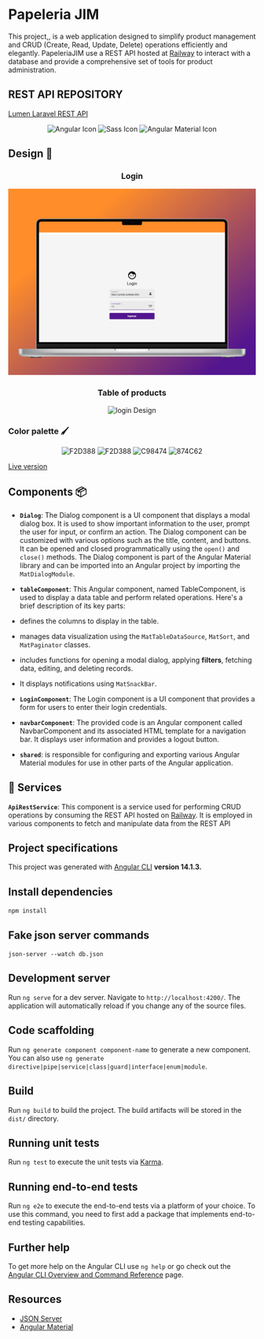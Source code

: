 # Papeleria JIM
This  project,, is a web application designed to simplify product management and CRUD (Create, Read, Update, Delete) operations efficiently and elegantly. PapeleriaJIM use a REST API hosted at [Railway](https://jim-rest-production.up.railway.app/) to interact with a database and provide a comprehensive set of tools for product administration.

## REST API REPOSITORY
[Lumen Laravel REST API](https://github.com/JoseCorreaMorales/jim-rest)

<p align="center">
<img src="https://img.shields.io/badge/-Angular-DD0031?style=for-the-badge&logo=angular&logoColor=white" alt="Angular Icon" />
<img src="https://img.shields.io/badge/-Sass-CC6699?style=for-the-badge&logo=sass&logoColor=white" alt="Sass Icon" />
<img src="https://img.shields.io/badge/-Angular%20Material-757575?style=for-the-badge&logo=angular&logoColor=white" alt="Angular Material Icon" />
</p>


## Design 🎨

<h3 style="text-align:center;">Login</h3>
<p align="center">
<img src="./src/assets/login.png" alt=" login Design" />

</p>

<h3 style="text-align:center;">Table of products</h3>
<p align="center">
<img src="./src/assets/reactive forms.png" alt=" login Design" />

</p>


### Color palette 🖌️
<p align="center">
<img src="https://img.shields.io/badge/-541690-541690?style=for-the-badge&logo=angular&logoColor=white" alt="F2D388" />
<img src="https://img.shields.io/badge/-FF4949-FF4949?style=for-the-badge&logo=angular&logoColor=white" alt="F2D388" />
<img src="https://img.shields.io/badge/-FF8D29-FF8D29?style=for-the-badge&logo=angular&logoColor=white" alt="C98474" />
<img src="https://img.shields.io/badge/-FFCD38-FFCD38?style=for-the-badge&logo=angular&logoColor=white" alt="874C62" />

[Live version](https://colorhunt.co/palette/541690ff4949ff8d29ffcd38)
</p>

## Components 📦

* **`Dialog`**: The Dialog component is a UI component that displays a modal dialog box. It is used to show important information to the user, prompt the user for input, or confirm an action. The Dialog component can be customized with various options such as the title, content, and buttons. It can be opened and closed programmatically using the `open()` and `close()` methods. The Dialog component is part of the Angular Material library and can be imported into an Angular project by importing the `MatDialogModule`.

* **`tableComponent`**: This Angular component, named TableComponent, is used to display a data table and perform related operations. Here's a brief description of its key parts:

* defines the columns to display in the table.
* manages data visualization using the `MatTableDataSource`, `MatSort`, and `MatPaginator` classes.
* includes functions for opening a modal dialog, applying **filters**, fetching data, editing, and deleting records.
* It displays notifications using `MatSnackBar`.

* **`LoginComponent`**: The Login component is a UI component that provides a form for users to enter their login credentials.

* **`navbarComponent`**: The provided code is an Angular component called NavbarComponent and its associated HTML template for a navigation bar. It displays user information and provides a logout button.

* **`shared`**: is responsible for configuring and exporting various Angular Material modules for use in other parts of the Angular application.



## 📝 Services
**`ApiRestService`**: This component is a service used for performing CRUD operations by consuming the REST API hosted on [Railway](https://railway.app/). It is employed in various components to fetch and manipulate data from the REST API
## Project specifications
This project was generated with [Angular CLI](https://github.com/angular/angular-cli) **version 14.1.3.**

## Install dependencies
```
npm install
```

## Fake json server commands 
        
```
json-server --watch db.json
``` 

## Development server

Run `ng serve` for a dev server. Navigate to `http://localhost:4200/`. The application will automatically reload if you change any of the source files.

## Code scaffolding

Run `ng generate component component-name` to generate a new component. You can also use `ng generate directive|pipe|service|class|guard|interface|enum|module`.

## Build

Run `ng build` to build the project. The build artifacts will be stored in the `dist/` directory.

## Running unit tests

Run `ng test` to execute the unit tests via [Karma](https://karma-runner.github.io).

## Running end-to-end tests

Run `ng e2e` to execute the end-to-end tests via a platform of your choice. To use this command, you need to first add a package that implements end-to-end testing capabilities.

## Further help

To get more help on the Angular CLI use `ng help` or go check out the [Angular CLI Overview and Command Reference](https://angular.io/cli) page.

## Resources
* [JSON Server ](https://www.npmjs.com/package/json-server)
* [Angular Material](https://material.angular.io/)
